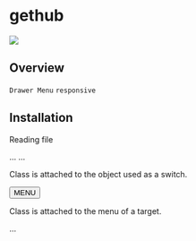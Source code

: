 # gethub

![](http://kurubusi.net/wp-content/uploads/2014/10/kurubusi.responsive_menu_img1.jpg)

## Overview
`Drawer Menu` `responsive` 

## Installation

Reading file

   <head>
      …
      <script type="text/javascript" src="kurubusi.responsive_menu.js"></script>
      <link href="kurubusi.responsive_menu.css" rel="stylesheet" type="text/css">
      …
   </head>

Class is attached to the object used as a switch. 

   <button type="button" class="k_nav_b" data-krm-group="group_a" data-krm-breakpoint="760" data-krm-fadeto="right">MENU</button>

Class is attached to the menu of a target. 

   <div class="k_target_obj" data-krm-group="group_a">
      …
   </div>

